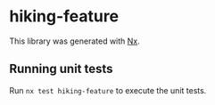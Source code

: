# hiking-feature

This library was generated with [Nx](https://nx.dev).

## Running unit tests

Run `nx test hiking-feature` to execute the unit tests.
